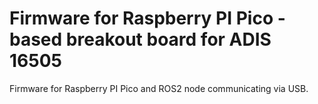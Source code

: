 # Firmware for Raspberry PI Pico - based breakout board for ADIS 16505
Firmware for Raspberry PI Pico and ROS2 node communicating via USB.
